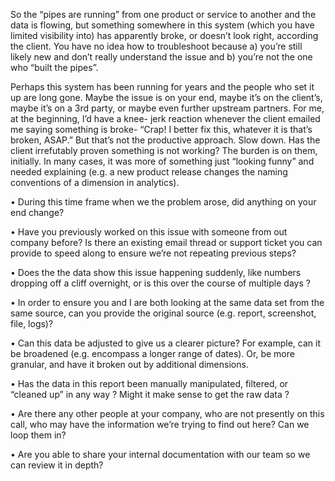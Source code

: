 So the “pipes are running” from one product or service to another and the data is flowing, but something somewhere in this system (which you have limited visibility into) has apparently broke, or doesn’t look right, according the client. You have no idea how to troubleshoot because a) you’re still likely new and don’t really understand the issue and b) you’re not the one who “built the pipes”. 

Perhaps this system has been running for years and the people who set it up are long gone. Maybe the issue is on your end, maybe it’s on the client’s, maybe it’s on a 3rd party, or maybe even further upstream partners. For me, at the beginning, I’d have a knee- jerk reaction whenever the client emailed me saying something is broke- “Crap! I better fix this, whatever it is that’s broken, ASAP.” But that’s not the productive approach. Slow down. Has the client irrefutably proven something is not working? The burden is on them, initially. In many cases, it was more of something just “looking funny” and needed explaining (e.g. a new product release changes the naming conventions of a dimension in analytics).

• During this time frame when we the problem arose, did anything on your end change?

• Have you previously worked on this issue with someone from out company before? Is there an existing email thread or support ticket you can provide to speed along to ensure we’re not repeating previous steps?

• Does the the data show this issue happening suddenly, like numbers dropping off a cliff overnight, or is this over the course of multiple days ?

• In order to ensure you and I are both looking at the same data set from the same source, can you provide the original source (e.g. report, screenshot, file, logs)?

• Can this data be adjusted to give us a clearer picture? For example, can it be broadened (e.g. encompass a longer range of dates). Or, be more granular, and have it broken out by additional dimensions.

• Has the data in this report been manually manipulated, filtered, or “cleaned up” in any way ? Might it make sense to get the raw data ?

• Are there any other people at your company, who are not presently on this call, who may have the information we’re trying to find out here? Can we loop them in?

• Are you able to share your internal documentation with our team so we can review it in depth?




